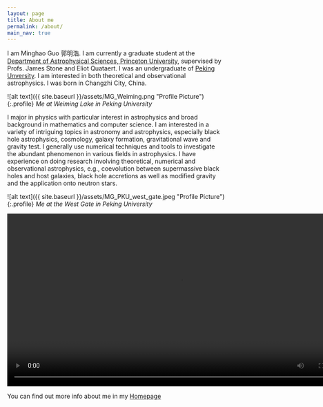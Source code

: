 ```yaml
---
layout: page
title: About me
permalink: /about/
main_nav: true
---
```



I am Minghao Guo 郭明浩. I am currently a graduate student at the <a href="https://web.astro.princeton.edu/">Department of Astrophysical Sciences, Princeton University</a>, supervised by Profs. James Stone and Eliot Quataert. I was an undergraduate of <a href="https://www.pku.edu.cn/">Peking Unversity</a>. I am interested in both theoretical and observational astrophysics. I was born in Changzhi City, China.


![alt text]({{ site.baseurl }}/assets/MG_Weiming.png "Profile Picture"){:.profile}
*Me at Weiming Lake in Peking University*


I major in physics with particular interest in astrophysics and broad background in mathematics and computer science. I am interested in a variety of intriguing topics in astronomy and astrophysics, especially black hole astrophysics, cosmology, galaxy formation, gravitational wave and gravity test. I generally use numerical techniques and tools to investigate the abundant phenomenon in various fields in astrophysics. I have experience on doing research involving theoretical, numerical and observational astrophysics, e.g., coevolution between supermassive black holes and host galaxies, black hole accretions as well as modified gravity and the application onto neutron stars.

![alt text]({{ site.baseurl }}/assets/MG_PKU_west_gate.jpeg "Profile Picture"){:.profile}
*Me at the West Gate in Peking University*

<video width="800" controls>
  <source src="/assets/MG_jump.mp4" type="video/mp4">
  Me "jumping off the cliff"
</video>


You can find out more info about me in my [Homepage](https://mh-guo.github.io/)

<!---Centrarium is a custom theme for Jekyll, made by [Ben Centra][bencentra] for his own blog. He'd be humbled if you liked it enough to use it as well! Installation and configuration instructions can be found in the [GitHub repository](https://github.com/bencentra/centrarium).

This page is a good place to write about yourself, your project, your product, or whatever it is your site is for. You can replace the image above, or you can get rid of it entirely. 

You can find out more info about customizing your Jekyll theme, as well as basic Jekyll usage documentation at [jekyllrb.com](http://jekyllrb.com/). And you can find the source code for Jekyll at [github.com/jekyll/jekyll](https://github.com/jekyll/jekyll)
-->

<!---[centrarium]: https://github.com/bencentra/centrarium
[bencentra]: http://bencentra.com
[jekyll]: https://github.com/jekyll/jekyll
-->